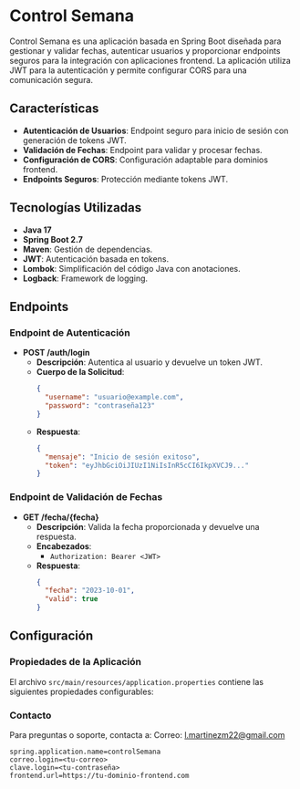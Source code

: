 # Control Semana

Control Semana es una aplicación basada en Spring Boot diseñada para gestionar y validar fechas, autenticar usuarios y proporcionar endpoints seguros para la integración con aplicaciones frontend. La aplicación utiliza JWT para la autenticación y permite configurar CORS para una comunicación segura.

## Características

- **Autenticación de Usuarios**: Endpoint seguro para inicio de sesión con generación de tokens JWT.
- **Validación de Fechas**: Endpoint para validar y procesar fechas.
- **Configuración de CORS**: Configuración adaptable para dominios frontend.
- **Endpoints Seguros**: Protección mediante tokens JWT.

## Tecnologías Utilizadas

- **Java 17**
- **Spring Boot 2.7**
- **Maven**: Gestión de dependencias.
- **JWT**: Autenticación basada en tokens.
- **Lombok**: Simplificación del código Java con anotaciones.
- **Logback**: Framework de logging.

## Endpoints

### Endpoint de Autenticación
- **POST /auth/login**
    - **Descripción**: Autentica al usuario y devuelve un token JWT.
    - **Cuerpo de la Solicitud**:
      ```json
      {
        "username": "usuario@example.com",
        "password": "contraseña123"
      }
      ```
    - **Respuesta**:
      ```json
      {
        "mensaje": "Inicio de sesión exitoso",
        "token": "eyJhbGciOiJIUzI1NiIsInR5cCI6IkpXVCJ9..."
      }
      ```

### Endpoint de Validación de Fechas
- **GET /fecha/{fecha}**
    - **Descripción**: Valida la fecha proporcionada y devuelve una respuesta.
    - **Encabezados**:
        - `Authorization: Bearer <JWT>`
    - **Respuesta**:
      ```json
      {
        "fecha": "2023-10-01",
        "valid": true
      }
      ```

## Configuración

### Propiedades de la Aplicación
El archivo `src/main/resources/application.properties` contiene las siguientes propiedades configurables:

### Contacto
Para preguntas o soporte, contacta a:
Correo: l.martinezm22@gmail.com

```properties
spring.application.name=controlSemana
correo.login=<tu-correo>
clave.login=<tu-contraseña>
frontend.url=https://tu-dominio-frontend.com

